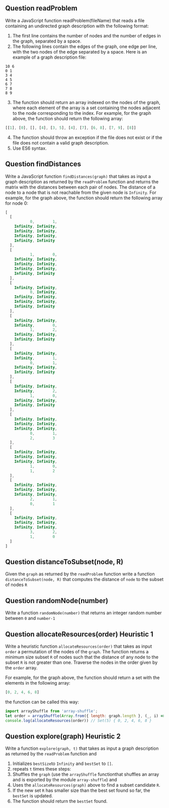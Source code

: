 ## Question readProblem

Write a JavaScript function readProblem(fileName) that reads a file containing an undirected graph description with the following format:

1. The first line contains the number of nodes and the number of edges in the graph, separated by a space.
2. The following lines contain the edges of the graph, one edge per line, with the two nodes of the edge separated by a space. Here is an example of a graph description file:

  ```
  10 6
  0 1
  3 4
  4 5
  6 7
  7 8
  8 9
  ```
3. The function should return an array indexed on the  nodes of the graph, where each element of the array is a set containing the nodes adjacent to the node corresponding to the index. For example, for the graph above, the function should return the following array:

  ```js
  [[1], [0], [], [4], [3, 5], [4], [7], [6, 8], [7, 9], [8]]
  ```
4. The function should throw an exception if the file does not exist or if the file does not contain a valid graph description.
5. Use ES6 syntax.

## Question findDistances

Write a JavaScript function `findDistances(graph)` that takes as input a graph description as returned by the `readProblem` function and returns the matrix with the distances between each pair of nodes. The distance of a node to a node that is not reachable from the given node is `Infinity`. For example, for the graph above, the function should return the following array for node 0:


```js
[
  [
           0,        1,
    Infinity, Infinity,
    Infinity, Infinity,
    Infinity, Infinity,
    Infinity, Infinity
  ],
  [
           1,        0,
    Infinity, Infinity,
    Infinity, Infinity,
    Infinity, Infinity,
    Infinity, Infinity
  ],
  [
    Infinity, Infinity,
           0, Infinity,
    Infinity, Infinity,
    Infinity, Infinity,
    Infinity, Infinity
  ],
  [
    Infinity, Infinity,
    Infinity,        0,
           1,        2,
    Infinity, Infinity,
    Infinity, Infinity
  ],
  [
    Infinity, Infinity,
    Infinity,        1,
           0,        1,
    Infinity, Infinity,
    Infinity, Infinity
  ],
  [
    Infinity, Infinity,
    Infinity,        2,
           1,        0,
    Infinity, Infinity,
    Infinity, Infinity
  ],
  [
    Infinity, Infinity,
    Infinity, Infinity,
    Infinity, Infinity,
           0,        1,
           2,        3
  ],
  [
    Infinity, Infinity,
    Infinity, Infinity,
    Infinity, Infinity,
           1,        0,
           1,        2
  ],
  [
    Infinity, Infinity,
    Infinity, Infinity,
    Infinity, Infinity,
           2,        1,
           0,        1
  ],
  [
    Infinity, Infinity,
    Infinity, Infinity,
    Infinity, Infinity,
           3,        2,
           1,        0
  ]
]
```

## Question distanceToSubset(node, R)

Given the `graph` as returned by the `readProblem` function write a  function `distanceToSubset(node, R)` that computes the distance of `node` to the subset of nodes `R`

## Question randomNode(number)

Write a function `randomNode(number)` that returns an integer random number between `0` and `number-1`


## Question allocateResources(order) Heuristic 1

Write a heuristic function `allocateResources(order)` that takes 
as input `order` a permutation of the nodes of the `graph`. 
The function returns a minimum size subset `R` of nodes such that the 
distance of any node to the subset `R` is not greater than one. 
Traverse the nodes in the order given by the `order` array. 

For example, for the graph above, the function should return a set with the elements in the following array:

```js
[0, 2, 4, 6, 8]
```

the function can be called this way:

```js
import arrayShuffle from 'array-shuffle';
let order = arrayShuffle(Array.from({ length: graph.length }, (_, i) => i))
console.log(allocateResources(order)) // Set(5) { 0, 2, 4, 6, 8 }
```

## Question explore(graph) Heuristic 2

Write a function `explore(graph, t)` that takes as input a graph description as returned by the `readProblem` function and  

1. Initializes `bestSize`to `Infinity` and `bestSet` to `[]`.
2. repeats `t` times these steps:
  1. Shuffles the `graph` (use the `arrayShuffle` functionthat shuffles an array and is exported by the module `array-shuffle`) and 
  2. Uses the `allocateResources(graph)` above to find a subset candidate `R`.
  3. If the new set `R` has smaller size than the best set found so far, the `bestSet` is updated.
3. The function should return the `bestSet` found.